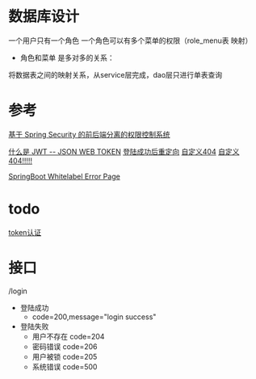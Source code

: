 # 数据库设计
一个用户只有一个角色
一个角色可以有多个菜单的权限（role_menu表 映射）

- 角色和菜单 是多对多的关系：


将数据表之间的映射关系，从service层完成，dao层只进行单表查询


# 参考
[基于 Spring Security 的前后端分离的权限控制系统](https://www.cnblogs.com/cjsblog/p/14904861.html)

[什么是 JWT -- JSON WEB TOKEN](https://www.jianshu.com/p/576dbf44b2ae)
[登陆成功后重定向](https://blog.csdn.net/weixin_34128839/article/details/91899834)
[自定义404](https://www.cnblogs.com/54chensongxia/p/14007696.html)
[自定义404!!!!!](https://segmentfault.com/a/1190000025128752)

[SpringBoot Whitelabel Error Page](https://www.jianshu.com/p/b06584591086)

# todo
[token认证](https://blog.csdn.net/fyyyr/article/details/108545161)


# 接口

/login
- 登陆成功
  - code=200,message="login success"
- 登陆失败
  - 用户不存在 code=204
  - 密码错误 code=206
  - 用户被锁 code=205
  - 系统错误 code=500